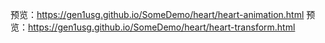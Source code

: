 预览：https://gen1usg.github.io/SomeDemo/heart/heart-animation.html
预览：https://gen1usg.github.io/SomeDemo/heart/heart-transform.html

